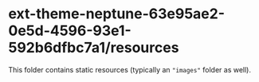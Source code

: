 # ext-theme-neptune-63e95ae2-0e5d-4596-93e1-592b6dfbc7a1/resources

This folder contains static resources (typically an `"images"` folder as well).
